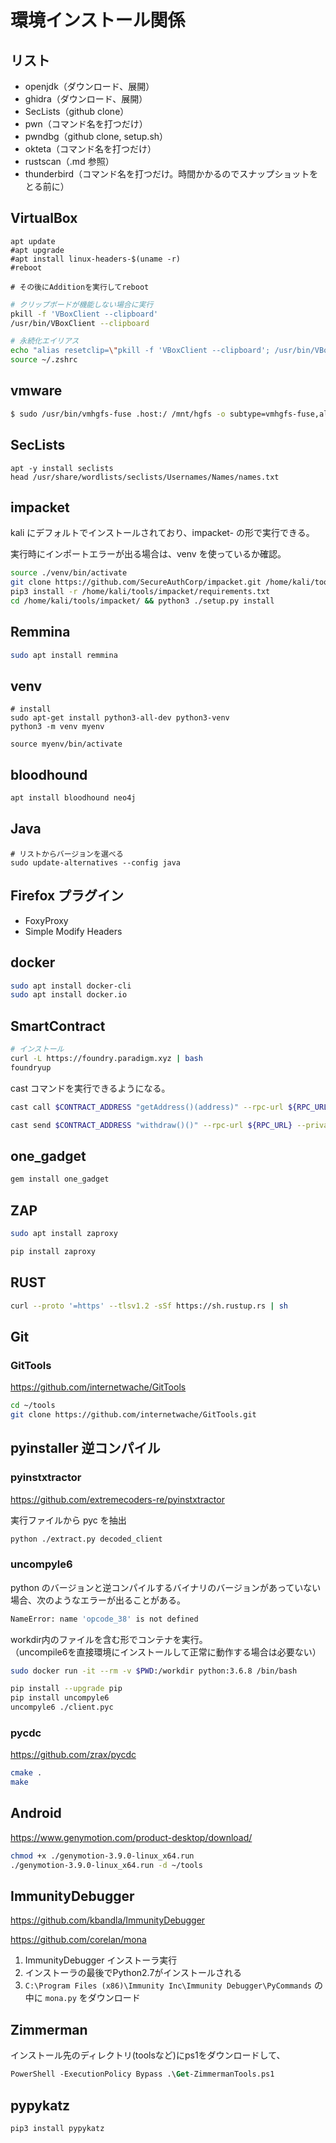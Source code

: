 # 環境インストール関係

## リスト

- openjdk（ダウンロード、展開）
- ghidra（ダウンロード、展開）
- SecLists（github clone）
- pwn（コマンド名を打つだけ）
- pwndbg（github clone, setup.sh）
- okteta（コマンド名を打つだけ）
- rustscan（.md 参照）
- thunderbird（コマンド名を打つだけ。時間かかるのでスナップショットをとる前に）

## VirtualBox

```shell
apt update
#apt upgrade
#apt install linux-headers-$(uname -r)
#reboot

# その後にAdditionを実行してreboot
```

```sh
# クリップボードが機能しない場合に実行
pkill -f 'VBoxClient --clipboard'
/usr/bin/VBoxClient --clipboard

# 永続化エイリアス
echo "alias resetclip=\"pkill -f 'VBoxClient --clipboard'; /usr/bin/VBoxClient --clipboard\"" >> ~/.zshrc
source ~/.zshrc
```

## vmware

```sh
$ sudo /usr/bin/vmhgfs-fuse .host:/ /mnt/hgfs -o subtype=vmhgfs-fuse,allow_other

```

## SecLists

```shell
apt -y install seclists
head /usr/share/wordlists/seclists/Usernames/Names/names.txt
```

## impacket

kali にデフォルトでインストールされており、impacket-<cmd> の形で実行できる。

実行時にインポートエラーが出る場合は、venv を使っているか確認。

```sh
source ./venv/bin/activate
git clone https://github.com/SecureAuthCorp/impacket.git /home/kali/tools/impacket
pip3 install -r /home/kali/tools/impacket/requirements.txt
cd /home/kali/tools/impacket/ && python3 ./setup.py install
```

## Remmina

```sh
sudo apt install remmina
```

## venv

```shell
# install
sudo apt-get install python3-all-dev python3-venv
python3 -m venv myenv
```

```shell
source myenv/bin/activate
```

## bloodhound

```sh
apt install bloodhound neo4j
```

## Java

```shell
# リストからバージョンを選べる
sudo update-alternatives --config java
```

## Firefox プラグイン

- FoxyProxy
- Simple Modify Headers

## docker

```sh
sudo apt install docker-cli
sudo apt install docker.io
```

## SmartContract

```sh
# インストール
curl -L https://foundry.paradigm.xyz | bash
foundryup
```

cast コマンドを実行できるようになる。

```sh
cast call $CONTRACT_ADDRESS "getAddress()(address)" --rpc-url ${RPC_URL}

cast send $CONTRACT_ADDRESS "withdraw()()" --rpc-url ${RPC_URL} --private-key ${PRIVATE_KEY} --from ${MYADDR} --legacy
```

## one_gadget

```sh
gem install one_gadget
```

## ZAP

```sh
sudo apt install zaproxy

pip install zaproxy
```

## RUST

```sh
curl --proto '=https' --tlsv1.2 -sSf https://sh.rustup.rs | sh
```

## Git

### GitTools

https://github.com/internetwache/GitTools

```sh
cd ~/tools
git clone https://github.com/internetwache/GitTools.git

```

## pyinstaller 逆コンパイル

### pyinstxtractor

https://github.com/extremecoders-re/pyinstxtractor

実行ファイルから pyc を抽出

```sh
python ./extract.py decoded_client
```

### uncompyle6


python のバージョンと逆コンパイルするバイナリのバージョンがあっていない場合、次のようなエラーが出ることがある。

```sh
NameError: name 'opcode_38' is not defined
```

workdir内のファイルを含む形でコンテナを実行。  
（uncompile6を直接環境にインストールして正常に動作する場合は必要ない）


```sh
sudo docker run -it --rm -v $PWD:/workdir python:3.6.8 /bin/bash
```

```sh
pip install --upgrade pip
pip install uncompyle6
uncompyle6 ./client.pyc
```

### pycdc

https://github.com/zrax/pycdc

```sh
cmake .
make
```

## Android

https://www.genymotion.com/product-desktop/download/

```sh
chmod +x ./genymotion-3.9.0-linux_x64.run
./genymotion-3.9.0-linux_x64.run -d ~/tools
```

## ImmunityDebugger

https://github.com/kbandla/ImmunityDebugger

https://github.com/corelan/mona

1. ImmunityDebugger インストーラ実行
2. インストーラの最後でPython2.7がインストールされる
3. `C:\Program Files (x86)\Immunity Inc\Immunity Debugger\PyCommands` の中に `mona.py` をダウンロード

## Zimmerman

インストール先のディレクトリ(toolsなど)にps1をダウンロードして、

```ps
PowerShell -ExecutionPolicy Bypass .\Get-ZimmermanTools.ps1
```

## pypykatz

```sh
pip3 install pypykatz
```
